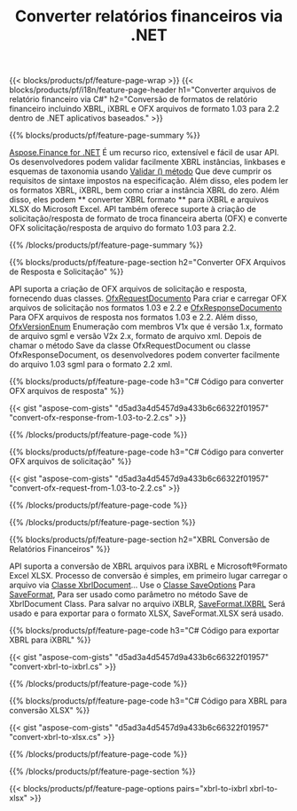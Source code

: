 ﻿---
title: Converter relatórios financeiros via .NET
url: /pt/net/conversion/
description:  C# código para converter Relatórios Financeiros em XBRL, iXBRL e OFX arquivos fomats via .NET biblioteca.
---
{{< blocks/products/pf/feature-page-wrap >}}
{{< blocks/products/pf/i18n/feature-page-header h1="Converter arquivos de relatório financeiro via C#" h2="Conversão de formatos de relatório financeiro incluindo XBRL, iXBRL e OFX arquivos de formato 1.03 para 2.2 dentro de .NET aplicativos baseados." >}}

{{% blocks/products/pf/feature-page-summary %}}

[Aspose.Finance for .NET](https://products.aspose.com/finance/net/) É um recurso rico, extensível e fácil de usar API. Os desenvolvedores podem validar facilmente XBRL instâncias, linkbases e esquemas de taxonomia usando [Validar () método](https://apireference.aspose.com/finance/net/aspose.finance.xbrl/xbrlinstance/methods/validate) Que deve cumprir os requisitos de sintaxe impostos na especificação. Além disso, eles podem ler os formatos XBRL, iXBRL, bem como criar a instância XBRL do zero. Além disso, eles podem ** converter XBRL formato ** para iXBRL e arquivos XLSX do Microsoft Excel. API também oferece suporte à criação de solicitação/resposta de formato de troca financeira aberta (OFX) e converte OFX solicitação/resposta de arquivo do formato 1.03 para 2.2.

{{% /blocks/products/pf/feature-page-summary %}}

{{% blocks/products/pf/feature-page-section h2="Converter OFX Arquivos de Resposta e Solicitação" %}}

API suporta a criação de OFX arquivos de solicitação e resposta, fornecendo duas classes. [OfxRequestDocumento](https://apireference.aspose.com/finance/net/aspose.finance.ofx/ofxrequestdocument) Para criar e carregar OFX arquivos de solicitação nos formatos 1.03 e 2.2 e [OfxResponseDocumento](https://apireference.aspose.com/finance/net/aspose.finance.ofx/ofxresponsedocument) Para OFX arquivos de resposta nos formatos 1.03 e 2.2. Além disso, [OfxVersionEnum](https://apireference.aspose.com/finance/net/aspose.finance.ofx/ofxversionenum) Enumeração com membros V1x que é versão 1.x, formato de arquivo sgml e versão V2x 2.x, formato de arquivo xml. Depois de chamar o método Save da classe OfxRequestDocument ou classe OfxResponseDocument, os desenvolvedores podem converter facilmente do arquivo 1.03 sgml para o formato 2.2 xml.


{{% blocks/products/pf/feature-page-code h3="C# Código para converter OFX arquivos de resposta" %}}

{{< gist "aspose-com-gists" "d5ad3a4d5457d9a433b6c66322f01957" "convert-ofx-response-from-1.03-to-2.2.cs" >}} 

{{% /blocks/products/pf/feature-page-code %}}

{{% blocks/products/pf/feature-page-code h3="C# Código para converter OFX arquivos de solicitação" %}}

{{< gist "aspose-com-gists" "d5ad3a4d5457d9a433b6c66322f01957" "convert-ofx-request-from-1.03-to-2.2.cs" >}} 

{{% /blocks/products/pf/feature-page-code %}}

{{% /blocks/products/pf/feature-page-section %}}

{{% blocks/products/pf/feature-page-section h2="XBRL Conversão de Relatórios Financeiros" %}}

API suporta a conversão de XBRL arquivos para iXBRL e Microsoft®Formato Excel XLSX. Processo de conversão é simples, em primeiro lugar carregar o arquivo via [Classe XbrlDocument](https://apireference.aspose.com/finance/net/aspose.finance.xbrl/xbrldocument)... Use o [Classe SaveOptions](https://apireference.aspose.com/finance/net/aspose.finance.xbrl/saveoptions) Para [SaveFormat](https://apireference.aspose.com/finance/net/aspose.finance.xbrl/saveoptions/properties/saveformat), Para ser usado como parâmetro no método Save de XbrlDocument Class. Para salvar no arquivo iXBLR, [SaveFormat.IXBRL](https://apireference.aspose.com/finance/net/aspose.finance.xbrl/saveformat) Será usado e para exportar para o formato XLSX, SaveFormat.XLSX será usado.

{{% blocks/products/pf/feature-page-code h3="C# Código para exportar XBRL para iXBRL" %}}

{{< gist "aspose-com-gists" "d5ad3a4d5457d9a433b6c66322f01957" "convert-xbrl-to-ixbrl.cs" >}} 

{{% /blocks/products/pf/feature-page-code %}}

{{% blocks/products/pf/feature-page-code h3="C# Código para XBRL para conversão XLSX" %}}

{{< gist "aspose-com-gists" "d5ad3a4d5457d9a433b6c66322f01957" "convert-xbrl-to-xlsx.cs" >}} 

{{% /blocks/products/pf/feature-page-code %}}

{{% /blocks/products/pf/feature-page-section %}}

{{< blocks/products/pf/feature-page-options pairs="xbrl-to-ixbrl xbrl-to-xlsx" >}}